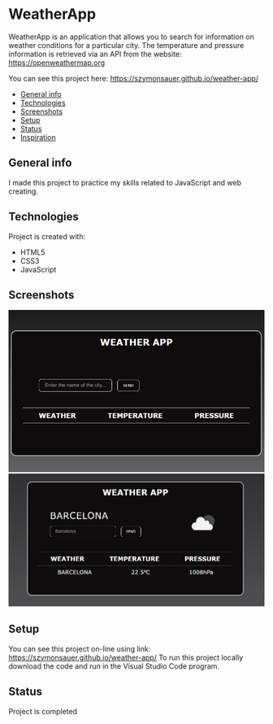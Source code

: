 # WeatherApp
WeatherApp is an application that allows you to search for information on weather conditions for a particular city. 
The temperature and pressure information is retrieved via an API from the website: https://openweathermap.org

You can see this project here: https://szymonsauer.github.io/weather-app/

* [General info](#general-info)
* [Technologies](#technologies)
* [Screenshots](#screenshots)
* [Setup](#setup)
* [Status](#status)
* [Inspiration](#inspiration)

## General info
I made this project to practice my skills related to JavaScript and web creating. 

## Technologies
Project is created with:
* HTML5
* CSS3
* JavaScript

## Screenshots
![Example screenshot](./img/1.JPG)
![Example screenshot](./img/2.JPG)

## Setup
You can see this project on-line using link: https://szymonsauer.github.io/weather-app/
To run this project locally download the code and run in the Visual Studio Code program. 

## Status
Project is completed
